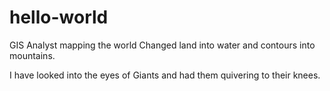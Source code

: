 # hello-world
GIS Analyst mapping the world
Changed land into water and contours into mountains. 

I have looked into the eyes of Giants and had them quivering to their knees.
